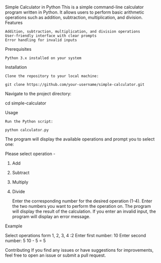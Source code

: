 Simple Calculator in Python
This is a simple command-line calculator program written in Python. It allows users to perform basic arithmetic operations such as addition, subtraction, multiplication, and division.
Features

    Addition, subtraction, multiplication, and division operations
    User-friendly interface with clear prompts
    Error handling for invalid inputs

Prerequisites

    Python 3.x installed on your system

Installation

    Clone the repository to your local machine:

    git clone https://github.com/your-username/simple-calculator.git

Navigate to the project directory:

cd simple-calculator

Usage

    Run the Python script:

    python calculator.py

The program will display the available operations and prompt you to select one:

Please select operation -
1. Add
2. Subtract
3. Multiply
4. Divide

    Enter the corresponding number for the desired operation (1-4).
    Enter the two numbers you want to perform the operation on.
    The program will display the result of the calculation.
    If you enter an invalid input, the program will display an error message.

Example

Select operations form 1, 2, 3, 4 :2
Enter first number: 10
Enter second number: 5
10 - 5 = 5

Contributing
If you find any issues or have suggestions for improvements, feel free to open an issue or submit a pull request.
